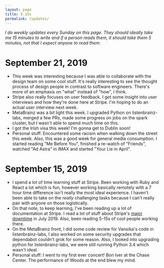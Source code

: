 ```yaml
---
layout: page
title: 5-15s
permalink: /updates/
---
```


*I do weekly updates every Sunday on this page. They should ideally take me 15 minutes to write and if a person reads them, it should take them 5 minutes, not that I expect anyone to read them.*

# September 21, 2019

* This week was interesting because I was able to collaborate with the design team
on some cool stuff. It's really interesting to see the thought process of design
people in contrast to software engineers. There's more of an emphasis on "what"
instead of "how", I think.
* Stripe also really focuses on user feedback. I got some insight into user
interviews and how they're done here at Stripe. I'm hoping to do an actual user
interview next week.
* MetaBrainz was a bit light this week. I upgraded Python on listenbrainz-labs,
merged a few PRs, made some progress on jobs on the spark cluster, but I wasn't
able to spend much time on this.
* I got the Irish visa this week! I'm gonna get to Dublin soon!
* Personal stuff: Encountered some racism when walking down the street this week.
Also, this was a good week for general media consumption. I started reading
"Me Before You", finished a re-watch of "Friends", watched "Ad Astra" in IMAX
and started "Your Lie in April".

# September 15, 2019

* I spend a lot of time learning stuff at Stripe. Been working with Ruby
and React a lot which is fun, however working basically remotely with a
7 hour time difference isn't really the most ideal experience. I haven't
been able to take on the *really* challenging tasks because I can't
really pair with anyone on those logistically.
* On that note, to keep learning, I've been reading up a lot of documentation
at Stripe. I read a lot of stuff about Stripe's [major downtime](https://stripe.com/rcas/2019-07-10)
in July 2019. Also, been reading 5-15s of cool people working there.
* On the MetaBrainz front, I did some code review for Vansika's code in listenbrainz-labs,
I also worked on some security upgrades that dependabot couldn't grok for some reason.
Also, I looked into upgrading python for listenbrainz-labs, we were still running Python 3.4
which wasn't ideal.
* Personal stuff: I went to my first ever concert! Bon Iver at the Chase Center. The performance
of Woods at the end blew my mind.
